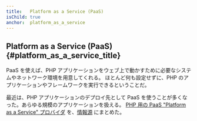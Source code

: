 ```yaml
---
title:   Platform as a Service (PaaS)
isChild: true
anchor:  platform_as_a_service
---
```


## Platform as a Service (PaaS) {#platform_as_a_service_title}

PaaS を使えば、PHP アプリケーションをウェブ上で動かすために必要なシステムやネットワーク環境を用意してくれる。
ほとんど何も設定せずに、PHP のアプリケーションやフレームワークを実行できるということだ。

最近は、PHP アプリケーションのデプロイ先として PaaS を使うことが多くなった。あらゆる規模のアプリケーションを扱える。
[PHP 用の PaaS "Platform as a Service" プロバイダ](#php-paas-providers) を、[情報源](#resources)
にまとめた。
